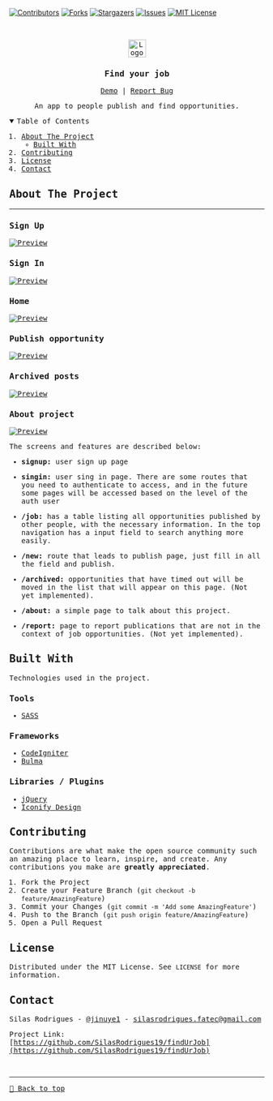 [![Contributors][contributors-shield]][contributors-url]
[![Forks][forks-shield]][forks-url]
[![Stargazers][stars-shield]][stars-url]
[![Issues][issues-shield]][issues-url]
[![MIT License][license-shield]][license-url]

<!-- PROJECT LOGO -->
<br />
<samp>
<p align="center">
  <a href="#">
    <img src="./logo.svg" alt="Logo" width="35">
  </a>

  <h3 align="center" id="fuj">Find your job</h3>

  <p align="center">
    <a href="https://findurjobteste.000webhostapp.com/">Demo</a>
    &#124;	
    <a href="https://github.com/SilasRodrigues19/findUrJob/issues">Report Bug</a>
  </p>

  <p align="center">
    An app to people publish and find opportunities.
  </p>
</p>

<!-- TABLE OF CONTENTS -->
<details open="open">
  <summary>Table of Contents</summary>
  <ol>
    <li>
      <a href="#about-the-project">About The Project</a>
      <ul>
        <li><a href="#built-with">Built With</a></li>
      </ul>
    </li>
    <li><a href="#contributing">Contributing</a></li>
    <li><a href="#license">License</a></li>
    <li><a href="#contact">Contact</a></li>
  </ol>
</details>

<!-- ABOUT THE PROJECT -->

## About The Project

<hr>

### Sign Up
[![Preview][product-screenshot6]](https://findurjobteste.000webhostapp.com/)

### Sign In

[![Preview][product-screenshot5]](https://findurjobteste.000webhostapp.com/)

### Home

[![Preview][product-screenshot]](https://findurjobteste.000webhostapp.com/)

### Publish opportunity

[![Preview][product-screenshot2]](https://findurjobteste.000webhostapp.com/)

### Archived posts

[![Preview][product-screenshot3]](https://findurjobteste.000webhostapp.com/)

### About project

[![Preview][product-screenshot4]](https://findurjobteste.000webhostapp.com/)

The screens and features are described below:

- **signup:** user sign up page

- **singin:** user sing in page. There are some routes that you need to authenticate to access, and in the future some pages will be accessed based on the level of the auth user

- **/job:** has a table listing all opportunities published by other people, with the necessary information. In the top navigation has a input field to search anything more easily.

- **/new:** route that leads to publish page, just fill in all the field and publish.

- **/archived:** opportunities that have timed out will be moved in the list that will appear on this page. (Not yet implemented).

- **/about:** a simple page to talk about this project.

- **/report:** page to report publications that are not in the context of job opportunities. (Not yet implemented).

## Built With

Technologies used in the project.

### Tools

- [SASS](https://sass-lang.com/)

### Frameworks

- [CodeIgniter](https://codeigniter.com/)
- [Bulma](https://bulma.io/)

### Libraries / Plugins

- [jQuery](https://jquery.com/)
- [Iconify Design](https://iconify.design/)

<!-- CONTRIBUTING -->

## Contributing

Contributions are what make the open source community such an amazing place to learn, inspire, and create. Any contributions you make are **greatly appreciated**.

1. Fork the Project
2. Create your Feature Branch (`git checkout -b feature/AmazingFeature`)
3. Commit your Changes (`git commit -m 'Add some AmazingFeature'`)
4. Push to the Branch (`git push origin feature/AmazingFeature`)
5. Open a Pull Request

<!-- LICENSE -->

## License

Distributed under the MIT License. See `LICENSE` for more information.

<!-- CONTACT -->

## Contact

Silas Rodrigues - [@jinuye1](https://twitter.com/jinuye1) - silasrodrigues.fatec@gmail.com

Project Link: [https://github.com/SilasRodrigues19/findUrJob](https://github.com/SilasRodrigues19/findUrJob) <br>

<!-- MARKDOWN LINKS & IMAGES -->
<!-- https://www.markdownguide.org/basic-syntax/#reference-style-links -->

[contributors-shield]: https://img.shields.io/github/contributors/SilasRodrigues19/findUrJob.svg?style=for-the-badge
[contributors-url]: https://github.com/SilasRodrigues19/findUrJob/graphs/contributors
[forks-shield]: https://img.shields.io/github/forks/SilasRodrigues19/findUrJob.svg?style=for-the-badge
[forks-url]: https://github.com/SilasRodrigues19/findUrJob/network/members
[stars-shield]: https://img.shields.io/github/stars/SilasRodrigues19/findUrJob.svg?style=for-the-badge
[stars-url]: https://github.com/SilasRodrigues19/findUrJob/stargazers
[issues-shield]: https://img.shields.io/github/issues/SilasRodrigues19/findUrJob.svg?style=for-the-badge
[issues-url]: https://github.com/SilasRodrigues19/findUrJob/issues
[license-shield]: https://img.shields.io/github/license/SilasRodrigues19/findUrJob.svg?style=for-the-badge
[license-url]: https://github.com/SilasRodrigues19/findUrJob/blob/master/LICENSE
[product-screenshot]: ./public/screenshots/preview.png
[product-screenshot2]: ./public/screenshots/preview2.png
[product-screenshot3]: ./public/screenshots/preview3.png
[product-screenshot4]: ./public/screenshots/preview4.png
[product-screenshot5]: ./public/screenshots/preview5.png
[product-screenshot6]: ./public/screenshots/preview6.png
[license-url]: https://github.com/SilasRodrigues19/findUrJob/blob/master/LICENSE

<br><hr>
[🔼 Back to top](#fuj)
